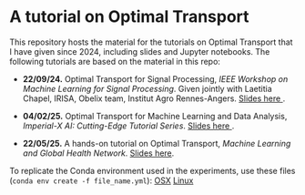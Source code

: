 # A tutorial on Optimal Transport

This repository hosts the material for the tutorials on Optimal Transport that I have given since 2024,  including slides and Jupyter notebooks. The following tutorials are based on the material in this repo: 

- **22/09/24.** Optimal Transport for Signal Processing, *IEEE Workshop on Machine Learning for Signal Processing*.  Given jointly with Laetitia Chapel, IRISA, Obelix team, Institut Agro Rennes-Angers. [Slides here ](https://github.com/felipe-tobar/OT-tutorial/blob/main/slides/talk_MLSP.pdf).

- **04/02/25.** Optimal Transport for Machine Learning and Data Analysis, *Imperial-X AI: Cutting-Edge Tutorial Series*. [Slides here ](https://github.com/felipe-tobar/OT-tutorial/blob/main/slides/talk_IX.pdf).

- **22/05/25.** A hands-on tutorial on Optimal Transport, *Machine Learning and Global Health Network*. [Slides here](https://github.com/felipe-tobar/OT-tutorial/blob/main/slides/talk_MLGH.pdf).



To replicate the Conda environment used in the experiments, use these files (`conda env create -f file_name.yml`): 
[OSX](https://github.com/felipe-tobar/OT-tutorial/blob/main/Codes/environment_osx.yml)
[Linux](https://github.com/felipe-tobar/OT-tutorial/blob/main/Codes/environment_linux.yml)

